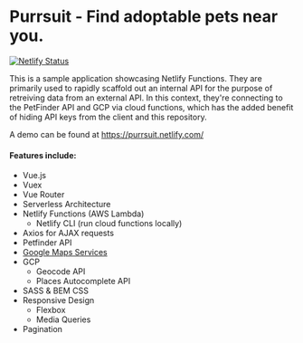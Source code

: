 # Purrsuit - Find adoptable pets near you.

[![Netlify Status](https://api.netlify.com/api/v1/badges/ea74f230-3795-4c15-9e58-0d3064230a29/deploy-status)](https://app.netlify.com/sites/purrsuit/deploys)


This is a sample application showcasing Netlify Functions. They are primarily used to rapidly scaffold out an internal API for the purpose of retreiving data from an external API. In this context, they're connecting to the PetFinder API and GCP via cloud functions, which has the added benefit of hiding API keys from the client and this repository.

A demo can be found at https://purrsuit.netlify.com/

#### Features include:
* Vue.js
* Vuex
* Vue Router
* Serverless Architecture
* Netlify Functions (AWS Lambda)
  * Netlify CLI (run cloud functions locally)
* Axios for AJAX requests
* Petfinder API
* [Google Maps Services](https://github.com/googlemaps/google-maps-services-js)
* GCP
    * Geocode API
    * Places Autocomplete API
* SASS & BEM CSS
* Responsive Design
  * Flexbox
  * Media Queries
* Pagination
